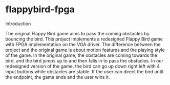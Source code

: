# flappybird-fpga
Introduction

The original Flappy Bird game aims to pass the coming obstacles by bouncing the bird. This project implements a redesigned Flappy Bird game with FPGA implementation on the
VGA driver. The difference between the project and the original game is about motion features and the playing style of the game. In the original game, the obstacles are coming
towards the bird, and the bird jumps up to and then falls in to pass the obstacles. In our redesigned version of the game, the bird can go up down right left with 4 input buttons 
while obstacles are stable. If the user can direct the bird until the endpoint, the game ends and the user wins it.
